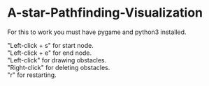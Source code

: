 # A-star-Pathfinding-Visualization
For this to work you must have pygame and python3 installed.<br />

"Left-click + s" for start node.<br />
"Left-click + e" for end node.<br />
"Left-click" for drawing obstacles.<br />
"Right-click" for deleting obstacles.<br />
"r" for restarting.<br />
